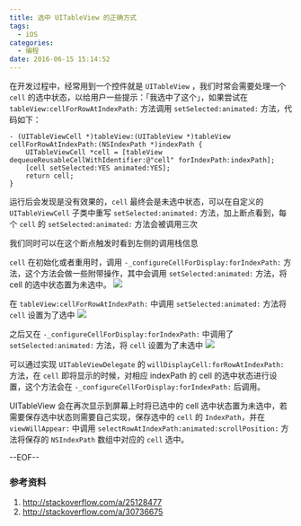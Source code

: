 ```yaml
---
title: 选中 UITableView 的正确方式
tags:
  - iOS
categories:
  - 编程
date: 2016-06-15 15:14:52
---
```


在开发过程中，经常用到一个控件就是 `UITableView` ，我们时常会需要处理一个 `cell` 的选中状态，以给用户一些提示：「我选中了这个」，如果尝试在 `tableView:cellForRowAtIndexPath:` 方法调用 `setSelected:animated:` 方法，代码如下：

```
- (UITableViewCell *)tableView:(UITableView *)tableView cellForRowAtIndexPath:(NSIndexPath *)indexPath {
    UITableViewCell *cell = [tableView dequeueReusableCellWithIdentifier:@"cell" forIndexPath:indexPath];
    [cell setSelected:YES animated:YES];
    return cell;
}
```

运行后会发现是没有效果的，`cell` 最终会是未选中状态，可以在自定义的 `UITableViewCell` 子类中重写 `setSelected:animated:` 方法，加上断点看到，每个 `cell` 的 `setSelected:animated:` 方法会被调用三次

我们同时可以在这个断点触发时看到左侧的调用栈信息

`cell` 在初始化或者重用时，调用 `-_configureCellForDisplay:forIndexPath:` 方法，这个方法会做一些附带操作，其中会调用 `setSelected:animated:` 方法，将 cell 的选中状态置为未选中。
![](https://o4zqhe4wo.qnssl.com/blog-img/1465975297629.png)

在 `tableView:cellForRowAtIndexPath:` 中调用 `setSelected:animated:` 方法将 `cell` 设置为了选中
![](https://o4zqhe4wo.qnssl.com/blog-img/1465981336097.png)

之后又在 `-_configureCellForDisplay:forIndexPath:` 中调用了`setSelected:animated:` 方法，将 `cell` 设置为了未选中
![](https://o4zqhe4wo.qnssl.com/blog-img/1465981408546.png)

可以通过实现 `UITableViewDelegate` 的 `willDisplayCell:forRowAtIndexPath:` 方法，在 `cell` 即将显示的时候，对相应 indexPath 的 cell 的选中状态进行设置，这个方法会在 `-_configureCellForDisplay:forIndexPath:` 后调用。

UITableView 会在再次显示到屏幕上时将已选中的 cell 选中状态置为未选中，若需要保存选中状态则需要自己实现，保存选中的 `cell` 的 `IndexPath`，并在 `viewWillAppear:` 中调用 `selectRowAtIndexPath:animated:scrollPosition:` 方法将保存的 `NSIndexPath` 数组中对应的 `cell` 选中。

--EOF--

### 参考资料
1. http://stackoverflow.com/a/25128477
2. http://stackoverflow.com/a/30736675

